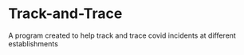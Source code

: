 # Track-and-Trace
A program created to help track and trace covid incidents at different establishments
